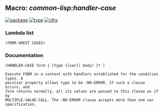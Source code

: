 ## Macro: ***common-lisp:handler-case***
[![package](https://img.shields.io/badge/Package-COMMON--LISP-5f9ea0.svg?style=social&colorA=999999)](../) [![type](https://img.shields.io/badge/Type-Macro-5f9ea0.svg?style=social&colorA=999999)](../#macro) [![clhs](https://img.shields.io/badge/CLHS-HANDLER--CASE-5f9ea0.svg?style=social&colorA=999999)](http://www.lispworks.com/documentation/HyperSpec/Body/m_hand_1.htm) 
### Lambda list
```
(FORM &REST CASES)
```
### Documentation
```
(HANDLER-CASE form { (type ([var]) body) }* )

Execute FORM in a context with handlers established for the condition types. A
peculiar property allows type to be :NO-ERROR. If such a clause occurs, and
form returns normally, all its values are passed to this clause as if by
MULTIPLE-VALUE-CALL. The :NO-ERROR clause accepts more than one var
specification.
```
